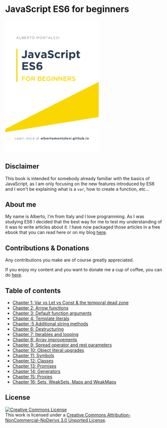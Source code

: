 # JavaScript ES6 for beginners

<img src="assets/cover.png" width="300">

## Disclaimer

This book is intended for somebody already familiar with the basics of JavaScript, as I am only focusing on the new features introduced by ES6 and I won't be explaining what is a `var`, how to create a function, etc...

## About me

My name is Alberto, I'm from Italy and I love programming.
As I was studying ES6 I decided that the best way for me to test my understanding of it was to write articles about it. I have now packaged those articles in a free ebook that you can read here or on my blog [here](http://albertomontalesi.github.io/).

## Contributions & Donations

Any contributions you make are of course greatly appreciated.

If you enjoy my content and you want to donate me a cup of coffee, you can do [here](paypal.me/albertomontalesi).

## Table of contents

* [Chapter 1: Var vs Let vs Const & the temporal dead zone](https://github.com/AlbertoMontalesi/JavaScript-ES6-for-beginners-ebook/blob/master/ebook/01_var_let_const.md)
* [Chapter 2: Arrow functions](https://github.com/AlbertoMontalesi/JavaScript-ES6-for-beginners-ebook/blob/master/ebook/02_arrow_functions.md)
* [Chapter 3: Default function arguments](https://github.com/AlbertoMontalesi/JavaScript-ES6-for-beginners-ebook/blob/master/ebook/03_default_function_arguments.md)
* [Chapter 4: Template literals](https://github.com/AlbertoMontalesi/JavaScript-ES6-for-beginners-ebook/blob/master/ebook/04_template_literals.md)
* [Chapter :5 Additional string methods](https://github.com/AlbertoMontalesi/JavaScript-ES6-for-beginners-ebook/blob/master/ebook/05_additional_string_methods.md)
* [Chapter 6: Destructuring](https://github.com/AlbertoMontalesi/JavaScript-ES6-for-beginners-ebook/blob/master/ebook/06_destructuring.md)
* [Chapter 7: Iterables and looping](https://github.com/AlbertoMontalesi/JavaScript-ES6-for-beginners-ebook/blob/master/ebook/07_iterables%20and%20looping.md)
* [Chapter 8: Array improvements](https://github.com/AlbertoMontalesi/JavaScript-ES6-for-beginners-ebook/blob/master/ebook/08_array_improvements.md)
* [Chapter 9: Spread operator and rest parameters](https://github.com/AlbertoMontalesi/JavaScript-ES6-for-beginners-ebook/blob/master/ebook/09_spread_operator_and_rest_parameters.md)
* [Chapter 10: Object literal upgrades](https://github.com/AlbertoMontalesi/JavaScript-ES6-for-beginners-ebook/blob/master/ebook/10_object_literal_upgrades.md)
* [Chapter 11: Symbols](https://github.com/AlbertoMontalesi/JavaScript-ES6-for-beginners-ebook/blob/master/ebook/11_symbols.md)
* [Chapter 12: Classes](https://github.com/AlbertoMontalesi/JavaScript-ES6-for-beginners-ebook/blob/master/ebook/12_classes.md)
* [Chapter 13: Promises](https://github.com/AlbertoMontalesi/JavaScript-ES6-for-beginners-ebook/blob/master/ebook/13_promises.md)
* [Chapter 14: Generators](https://github.com/AlbertoMontalesi/JavaScript-ES6-for-beginners-ebook/blob/master/ebook/14_generators.md)
* [Chapter 15: Proxies](https://github.com/AlbertoMontalesi/JavaScript-ES6-for-beginners-ebook/blob/master/ebook/15_proxies.md)
* [Chapter 16: Sets, WeakSets, Maps and WeakMaps](https://github.com/AlbertoMontalesi/JavaScript-ES6-for-beginners-ebook/blob/master/ebook/16_sets_weaksets_maps_weakmaps.md)


## License

<a rel="license" href="http://creativecommons.org/licenses/by-nc-nd/3.0/"><img alt="Creative Commons License" style="border-width:0" src="https://i.creativecommons.org/l/by-nc-nd/3.0/88x31.png" /></a><br />This work is licensed under a <a rel="license" href="http://creativecommons.org/licenses/by-nc-nd/3.0/">Creative Commons Attribution-NonCommercial-NoDerivs 3.0 Unported License</a>.